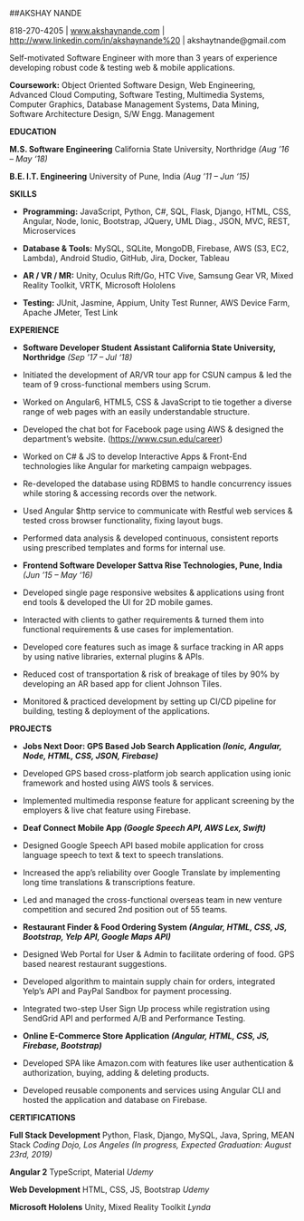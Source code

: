 ##AKSHAY NANDE

818-270-4205 \| www.akshaynande.com \| http://www.linkedin.com/in/akshaynande%20 | akshaytnande\@gmail.com

Self-motivated Software Engineer with more than 3 years of experience developing robust code & testing web & mobile applications. 

**Coursework:** Object Oriented Software Design, Web Engineering, Advanced Cloud Computing, Software Testing, Multimedia Systems, Computer Graphics, Database Management Systems, Data Mining, Software Architecture Design, S/W Engg. Management

**EDUCATION**

**M.S. Software Engineering** California State University, Northridge _(Aug ’16 – May ‘18)_

**B.E. I.T. Engineering** University of Pune, India _(Aug ’11 – Jun ‘15)_

**SKILLS**

-   **Programming:** JavaScript, Python, C\#, SQL, Flask, Django, HTML, CSS, Angular, Node, Ionic, Bootstrap, JQuery, UML Diag., JSON, MVC, REST, Microservices

-   **Database & Tools:** MySQL, SQLite, MongoDB, Firebase, AWS (S3, EC2, Lambda), Android Studio, GitHub, Jira, Docker, Tableau

-   **AR / VR / MR:** Unity, Oculus Rift/Go, HTC Vive, Samsung Gear VR, Mixed Reality Toolkit, VRTK, Microsoft Hololens

-   **Testing:** JUnit, Jasmine, Appium, Unity Test Runner, AWS Device Farm, Apache JMeter, Test Link

**EXPERIENCE**

-   **Software Developer Student Assistant California State University, Northridge** _(Sep ’17 – Jul ‘18)_

-   Initiated the development of AR/VR tour app for CSUN campus & led the team of 9 cross-functional members using Scrum.

-   Worked on Angular6, HTML5, CSS & JavaScript to tie together a diverse range of web pages with an easily understandable structure.

-   Developed the chat bot for Facebook page using AWS & designed the department’s website. (<https://www.csun.edu/career>)

-   Worked on C\# & JS to develop Interactive Apps & Front-End technologies like Angular for marketing campaign webpages.

-   Re-developed the database using RDBMS to handle concurrency issues while storing & accessing records over the network.

-   Used Angular \$http service to communicate with Restful web services & tested cross browser functionality, fixing layout bugs.

-   Performed data analysis & developed continuous, consistent reports using prescribed templates and forms for internal use.



-   **Frontend Software Developer Sattva Rise Technologies, Pune, India** _(Jun ’15 – May ‘16)_

-   Developed single page responsive websites & applications using front end tools & developed the UI for 2D mobile games.

-   Interacted with clients to gather requirements & turned them into functional requirements & use cases for implementation.

-   Developed core features such as image & surface tracking in AR apps by using native libraries, external plugins & APIs.

-   Reduced cost of transportation & risk of breakage of tiles by 90% by developing an AR based app for client Johnson Tiles.

-   Monitored & practiced development by setting up CI/CD pipeline for building, testing & deployment of the applications.

**PROJECTS**

-   **Jobs Next Door: GPS Based Job Search Application _(Ionic, Angular, Node, HTML, CSS, JSON, Firebase)_**

-   Developed GPS based cross-platform job search application using ionic framework and hosted using AWS tools & services.

-   Implemented multimedia response feature for applicant screening by the employers & live chat feature using Firebase.

-   **Deaf Connect Mobile App _(Google Speech API, AWS Lex, Swift)_**

-   Designed Google Speech API based mobile application for cross language speech to text & text to speech translations.

-   Increased the app’s reliability over Google Translate by implementing long time translations & transcriptions feature.

-   Led and managed the cross-functional overseas team in new venture competition and secured 2nd position out of 55 teams.

-   **Restaurant Finder & Food Ordering System _(Angular, HTML, CSS, JS, Bootstrap, Yelp API, Google Maps API)_**

-   Designed Web Portal for User & Admin to facilitate ordering of food. GPS based nearest restaurant suggestions.

-   Developed algorithm to maintain supply chain for orders, integrated Yelp’s API and PayPal Sandbox for payment processing.

-   Integrated two-step User Sign Up process while registration using SendGrid API and performed A/B and Performance Testing.

-   **Online E-Commerce Store Application _(Angular, HTML, CSS, JS, Firebase, Bootstrap)_**

-   Developed SPA like Amazon.com with features like user authentication & authorization, buying, adding & deleting products.

-   Developed reusable components and services using Angular CLI and hosted the application and database on Firebase.

**CERTIFICATIONS**

**Full Stack Development**
Python, Flask, Django, MySQL, Java, Spring, MEAN Stack
_Coding Dojo, Los Angeles (In progress, Expected Graduation: August 23rd, 2019)_

**Angular 2**
TypeScript, Material
_Udemy_

**Web Development**
HTML, CSS, JS, Bootstrap
_Udemy_

**Microsoft Hololens**
Unity, Mixed Reality Toolkit
_Lynda_

